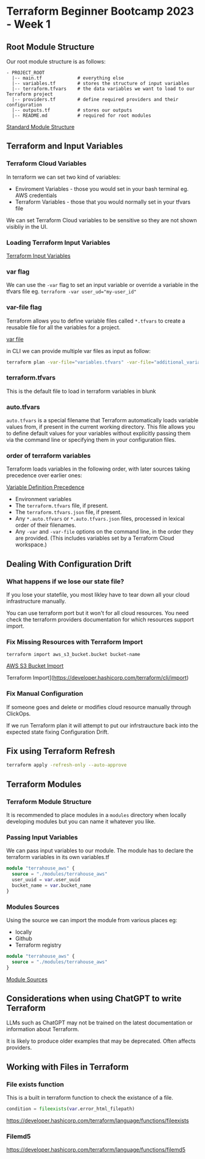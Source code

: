# Terraform Beginner Bootcamp 2023 - Week 1

## Root Module Structure

Our root module structure is as follows:

```
- PROJECT_ROOT
  |-- main.tf             # everything else
  |-- variables.tf        # stores the structure of input variables
  |-- terraform.tfvars    # the data variables we want to load to our Terraform project
  |-- providers.tf        # define required providers and their configuration
  |-- outputs.tf          # stores our outputs
  |-- README.md           # required for root modules

```
 

[Standard Module Structure](https://developer.hashicorp.com/terraform/language/modules/develop/structure)

## Terraform and Input Variables

### Terraform Cloud Variables

In terraform we can set two kind of variables:

- Enviroment Variables - those you would set in your bash terminal eg. AWS credentials
- Terraform Variables - those that you would normally set in your tfvars file

We can set Terraform Cloud variables to be sensitive so they are not shown visibliy in the UI.

### Loading Terraform Input Variables

[Terraform Input Variables](https://developer.hashicorp.com/terraform/language/values/variables)

### var flag

We can use the `-var` flag to set an input variable or override a variable in the tfvars file eg. `terraform -var user_ud="my-user_id"`

### var-file flag

Terraform allows you to define variable files called `*.tfvars` to create a reusable file for all the variables for a project. 

[var file ](https://registry.terraform.io/providers/terraform-redhat/rhcs/latest/docs/guides/terraform-vars)

in CLI  we can provide multiple var files as input as follow:

```sh
terraform plan -var-file="variables.tfvars" -var-file="additional_variables.tfvars
```


### terraform.tfvars

This is the default file to load in terraform variables in blunk

### auto.tfvars

`auto.tfvars` is a special filename that Terraform automatically loads variable values from, if present in the current working directory. This file allows you to define default values for your variables without explicitly passing them via the command line or specifying them in your configuration files.


### order of terraform variables

Terraform loads variables in the following order, with later sources taking precedence over earlier ones:

[Variable Definition Precedence](https://developer.hashicorp.com/terraform/language/values/variables#variable-definition-precedence)

- Environment variables
- The `terraform.tfvars` file, if present.
- The `terraform.tfvars.json` file, if present.
- Any `*.auto.tfvars` or `*.auto.tfvars.json` files, processed in lexical order of their filenames.
- Any `-var` and `-var-file` options on the command line, in the order they are provided. (This includes variables set by a Terraform Cloud workspace.)


## Dealing With Configuration Drift

### What happens if we lose our state file?

If you lose your statefile, you most likley have to tear down all your cloud infrastructure manually.

You can use terraform port but it won't for all cloud resources. You need check the terraform providers documentation for which resources support import.

### Fix Missing Resources with Terraform Import

`terraform import aws_s3_bucket.bucket bucket-name`

[AWS S3 Bucket Import](https://registry.terraform.io/providers/hashicorp/aws/latest/docs/resources/s3_bucket#import)

Terraform Import](https://developer.hashicorp.com/terraform/cli/import)

### Fix Manual Configuration

If someone goes and delete or modifies cloud resource manually through ClickOps.

If we run Terraform plan it will attempt to put our infrstraucture back into the expected state fixing Configuration Drift.

## Fix using Terraform Refresh 

```sh
terraform apply -refresh-only --auto-approve
```

## Terraform Modules

### Terraform Module Structure

It is recommended to place modules in a `modules` directory when locally developing modules but you can name it whatever you like.

### Passing Input Variables

We can pass input variables to our module.
The module has to declare the terraform variables in its own variables.tf

```tf
module "terrahouse_aws" {
  source = "./modules/terrahouse_aws"
  user_uuid = var.user_uuid
  bucket_name = var.bucket_name
}
```

### Modules Sources

Using the source we can import the module from various places eg:
- locally
- Github
- Terraform registry

```tf
module "terrahouse_aws" {
  source = "./modules/terrahouse_aws"
}
```

[Module Sources](https://developer.hashicorp.com/terraform/language/modules/sources)


## Considerations when using ChatGPT to write Terraform
LLMs such as ChatGPT may not be trained on the latest documentation or information about Terraform.

It is likely to produce older examples that may be deprecated. Often affects providers.

## Working with Files in Terraform

### File exists function

This is a built in terraform function to check the existance of a file.

```tf
condition = fileexists(var.error_html_filepath)
```
https://developer.hashicorp.com/terraform/language/functions/fileexists

### Filemd5

https://developer.hashicorp.com/terraform/language/functions/filemd5